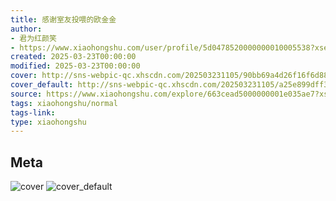 ```yaml
---
title: 感谢室友投喂的欧金金
author:
- 君为红颜笑
- https://www.xiaohongshu.com/user/profile/5d0478520000000010005538?xsec_token=undefined
created: 2025-03-23T00:00:00
modified: 2025-03-23T00:00:00
cover: http://sns-webpic-qc.xhscdn.com/202503231105/90bb69a4d26f16f6d88d1337de981f77/1040g2sg312j5t4ro7gdg5n84f1940l9oi0fjq3g!nc_n_webp_prv_1
cover_default: http://sns-webpic-qc.xhscdn.com/202503231105/a25e899dff3b07e0d5496e7fc5a87675/1040g2sg312j5t4ro7gdg5n84f1940l9oi0fjq3g!nc_n_webp_mw_1
source: https://www.xiaohongshu.com/explore/663cead5000000001e035ae7?xsec_token=ABhrVnJtf_n02QfI36jgG3H1RlF5_PcBnEBvGGiS8gNq0=
tags: xiaohongshu/normal
tags-link:
type: xiaohongshu
---
```


## Meta

![cover](http://sns-webpic-qc.xhscdn.com/202503231105/90bb69a4d26f16f6d88d1337de981f77/1040g2sg312j5t4ro7gdg5n84f1940l9oi0fjq3g!nc_n_webp_prv_1)
![cover_default](http://sns-webpic-qc.xhscdn.com/202503231105/a25e899dff3b07e0d5496e7fc5a87675/1040g2sg312j5t4ro7gdg5n84f1940l9oi0fjq3g!nc_n_webp_mw_1)
